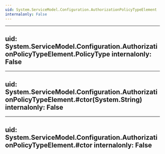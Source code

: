 ```yaml
---
uid: System.ServiceModel.Configuration.AuthorizationPolicyTypeElement
internalonly: False
---
```


---
uid: System.ServiceModel.Configuration.AuthorizationPolicyTypeElement.PolicyType
internalonly: False
---

---
uid: System.ServiceModel.Configuration.AuthorizationPolicyTypeElement.#ctor(System.String)
internalonly: False
---

---
uid: System.ServiceModel.Configuration.AuthorizationPolicyTypeElement.#ctor
internalonly: False
---
